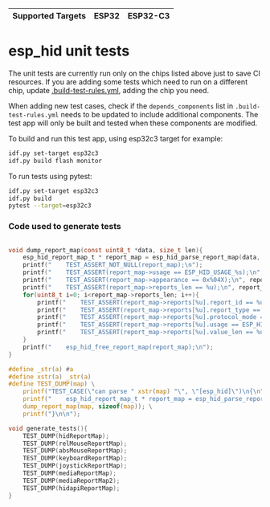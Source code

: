 | Supported Targets | ESP32 | ESP32-C3 |
| ----------------- | ----- | -------- |

# esp_hid unit tests

The unit tests are currently run only on the chips listed above just to save CI resources. If you are adding some tests which need to run on a different chip, update [.build-test-rules.yml](.build-test-rules.yml), adding the chip you need.

When adding new test cases, check if the `depends_components` list in `.build-test-rules.yml` needs to be updated to include additional components. The test app will only be built and tested when these components are modified.

To build and run this test app, using esp32c3 target for example:

```bash
idf.py set-target esp32c3
idf.py build flash monitor
```

To run tests using pytest:

```bash
idf.py set-target esp32c3
idf.py build
pytest --target=esp32c3
```

### Code used to generate tests

```c

void dump_report_map(const uint8_t *data, size_t len){
    esp_hid_report_map_t * report_map = esp_hid_parse_report_map(data, len);
    printf("    TEST_ASSERT_NOT_NULL(report_map);\n");
    printf("    TEST_ASSERT(report_map->usage == ESP_HID_USAGE_%s);\n", esp_hid_usage_str(report_map->usage));
    printf("    TEST_ASSERT(report_map->appearance == 0x%04X);\n", report_map->appearance);
    printf("    TEST_ASSERT(report_map->reports_len == %u);\n", report_map->reports_len);
    for(uint8_t i=0; i<report_map->reports_len; i++){
        printf("    TEST_ASSERT(report_map->reports[%u].report_id == %u);\n", i, report_map->reports[i].report_id);
        printf("    TEST_ASSERT(report_map->reports[%u].report_type == ESP_HID_REPORT_TYPE_%s);\n", i, esp_hid_report_type_str(report_map->reports[i].report_type));
        printf("    TEST_ASSERT(report_map->reports[%u].protocol_mode == ESP_HID_PROTOCOL_MODE_%s);\n", i, esp_hid_protocol_mode_str(report_map->reports[i].protocol_mode));
        printf("    TEST_ASSERT(report_map->reports[%u].usage == ESP_HID_USAGE_%s);\n", i, esp_hid_usage_str(report_map->reports[i].usage));
        printf("    TEST_ASSERT(report_map->reports[%u].value_len == %u);\n", i, report_map->reports[i].value_len);
    }
    printf("    esp_hid_free_report_map(report_map);\n");
}

#define _str(a) #a
#define xstr(a) _str(a)
#define TEST_DUMP(map) \
    printf("TEST_CASE(\"can parse " xstr(map) "\", \"[esp_hid]\")\n{\n"); \
    printf("    esp_hid_report_map_t * report_map = esp_hid_parse_report_map(" xstr(map) ", sizeof(" xstr(map) "));\n"); \
    dump_report_map(map, sizeof(map)); \
    printf("}\n\n");

void generate_tests(){
    TEST_DUMP(hidReportMap);
    TEST_DUMP(relMouseReportMap);
    TEST_DUMP(absMouseReportMap);
    TEST_DUMP(keyboardReportMap);
    TEST_DUMP(joystickReportMap);
    TEST_DUMP(mediaReportMap);
    TEST_DUMP(mediaReportMap2);
    TEST_DUMP(hidapiReportMap);
}

```
